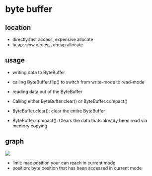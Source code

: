 # byte buffer

## location

- directly:fast access, expensive allocate
- heap: slow access, cheap allocate

## usage

- writing data to ByteBuffer
- calling ByteBuffer.flip() to switch from write-mode to read-mode
- reading data out of the ByteBuffer
- Calling either ByteBuffer.clear() or ByteBuffer.compact()

- ByteBuffer.clear(): clear the entire ByteBuffer
- ByteBuffer.compact(): Clears the data thats already been read via memory copying

## graph

<img src='https://www.javacodegeeks.com/wp-content/uploads/2012/12/bytebyffer_example.png'>

- limit: max position your can reach in current mode
- position: byte position that has been accessed in current mode
